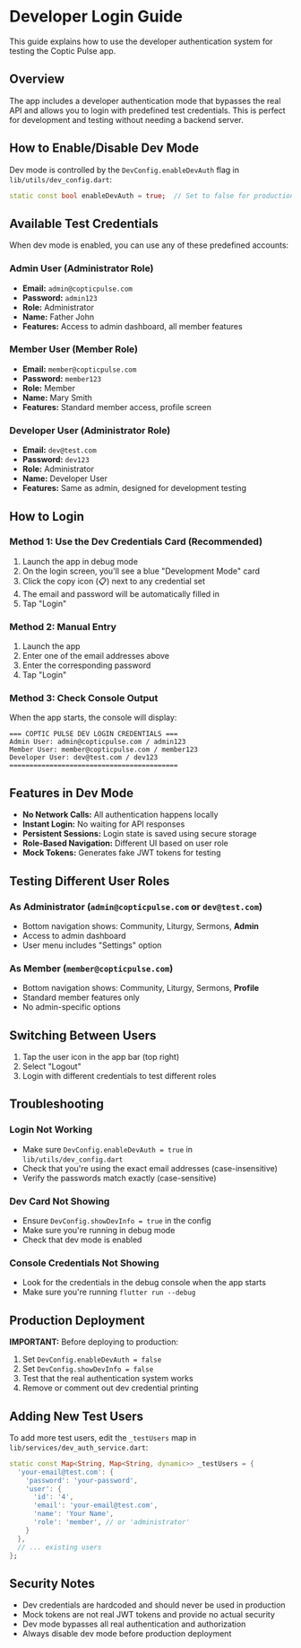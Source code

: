 # Developer Login Guide

This guide explains how to use the developer authentication system for testing the Coptic Pulse app.

## Overview

The app includes a developer authentication mode that bypasses the real API and allows you to login with predefined test credentials. This is perfect for development and testing without needing a backend server.

## How to Enable/Disable Dev Mode

Dev mode is controlled by the `DevConfig.enableDevAuth` flag in `lib/utils/dev_config.dart`:

```dart
static const bool enableDevAuth = true;  // Set to false for production
```

## Available Test Credentials

When dev mode is enabled, you can use any of these predefined accounts:

### Admin User (Administrator Role)
- **Email:** `admin@copticpulse.com`
- **Password:** `admin123`
- **Role:** Administrator
- **Name:** Father John
- **Features:** Access to admin dashboard, all member features

### Member User (Member Role)
- **Email:** `member@copticpulse.com`
- **Password:** `member123`
- **Role:** Member
- **Name:** Mary Smith
- **Features:** Standard member access, profile screen

### Developer User (Administrator Role)
- **Email:** `dev@test.com`
- **Password:** `dev123`
- **Role:** Administrator
- **Name:** Developer User
- **Features:** Same as admin, designed for development testing

## How to Login

### Method 1: Use the Dev Credentials Card (Recommended)
1. Launch the app in debug mode
2. On the login screen, you'll see a blue "Development Mode" card
3. Click the copy icon (📋) next to any credential set
4. The email and password will be automatically filled in
5. Tap "Login"

### Method 2: Manual Entry
1. Launch the app
2. Enter one of the email addresses above
3. Enter the corresponding password
4. Tap "Login"

### Method 3: Check Console Output
When the app starts, the console will display:
```
=== COPTIC PULSE DEV LOGIN CREDENTIALS ===
Admin User: admin@copticpulse.com / admin123
Member User: member@copticpulse.com / member123
Developer User: dev@test.com / dev123
==========================================
```

## Features in Dev Mode

- **No Network Calls:** All authentication happens locally
- **Instant Login:** No waiting for API responses
- **Persistent Sessions:** Login state is saved using secure storage
- **Role-Based Navigation:** Different UI based on user role
- **Mock Tokens:** Generates fake JWT tokens for testing

## Testing Different User Roles

### As Administrator (`admin@copticpulse.com` or `dev@test.com`)
- Bottom navigation shows: Community, Liturgy, Sermons, **Admin**
- Access to admin dashboard
- User menu includes "Settings" option

### As Member (`member@copticpulse.com`)
- Bottom navigation shows: Community, Liturgy, Sermons, **Profile**
- Standard member features only
- No admin-specific options

## Switching Between Users

1. Tap the user icon in the app bar (top right)
2. Select "Logout"
3. Login with different credentials to test different roles

## Troubleshooting

### Login Not Working
- Make sure `DevConfig.enableDevAuth = true` in `lib/utils/dev_config.dart`
- Check that you're using the exact email addresses (case-insensitive)
- Verify the passwords match exactly (case-sensitive)

### Dev Card Not Showing
- Ensure `DevConfig.showDevInfo = true` in the config
- Make sure you're running in debug mode
- Check that dev mode is enabled

### Console Credentials Not Showing
- Look for the credentials in the debug console when the app starts
- Make sure you're running `flutter run --debug`

## Production Deployment

**IMPORTANT:** Before deploying to production:

1. Set `DevConfig.enableDevAuth = false`
2. Set `DevConfig.showDevInfo = false`
3. Test that the real authentication system works
4. Remove or comment out dev credential printing

## Adding New Test Users

To add more test users, edit the `_testUsers` map in `lib/services/dev_auth_service.dart`:

```dart
static const Map<String, Map<String, dynamic>> _testUsers = {
  'your-email@test.com': {
    'password': 'your-password',
    'user': {
      'id': '4',
      'email': 'your-email@test.com',
      'name': 'Your Name',
      'role': 'member', // or 'administrator'
    }
  },
  // ... existing users
};
```

## Security Notes

- Dev credentials are hardcoded and should never be used in production
- Mock tokens are not real JWT tokens and provide no actual security
- Dev mode bypasses all real authentication and authorization
- Always disable dev mode before production deployment